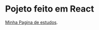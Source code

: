 # Pojeto feito em React

 [Minha Pagina de estudos](https://react-minha-pag-estudos.vercel.app/).


